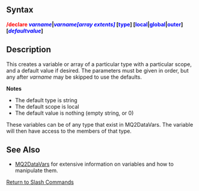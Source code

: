 ## Syntax

**<span style="color:red">/declare</span>
*<span style="color:blue">varname</span>*\|*<span style="color:blue">varname\[array extents\]</span>*
\[<span style="color:blue">type</span>\]
\[<span style="color:blue">local</span>\|<span style="color:blue">global</span>\|<span style="color:blue">outer</span>\]
\[*<span style="color:blue">defaultvalue</span>*\]**

## Description

This creates a variable or array of a particular type with a particular scope, and a default value if desired. The
parameters must be given in order, but any after *varname* may be skipped to use the defaults.

**Notes**

-   The default type is string
-   The default scope is local
-   The default value is nothing (empty string, or 0)

These variables can be of any type that exist in MQ2DataVars. The variable will then have access to the members of that
type.

## See Also

-   [MQ2DataVars](../documentation/mq2datavars.md) for extensive information on variables and how to manipulate them.

[Return to Slash Commands](slash-commands.md)


